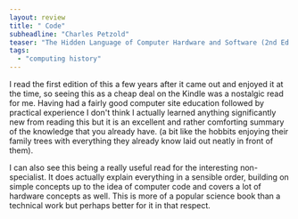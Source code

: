 ```yaml
---
layout: review
title: " Code"
subheadline: "Charles Petzold"
teaser: "The Hidden Language of Computer Hardware and Software (2nd Ed.)"
tags:
  - "computing history"
---
```


I read the first edition of this a few years after it came out and enjoyed it
at the time, so seeing this as a cheap deal on the Kindle was a nostalgic read
for me. Having had a fairly good computer site education followed by practical
experience I don't think I actually learned anything significantly new from
reading this but it is an excellent and rather comforting summary of the
knowledge that you already have. (a bit like the hobbits enjoying their family
trees with everything they already know laid out neatly in front of them).

I can also see this being a really useful read for the interesting non-specialist.
It does actually explain everything in a sensible order, building on simple
concepts up to the idea of computer code and covers a lot of hardware concepts
as well. This is more of a popular science book than a technical work but
perhaps better for it in that respect.
